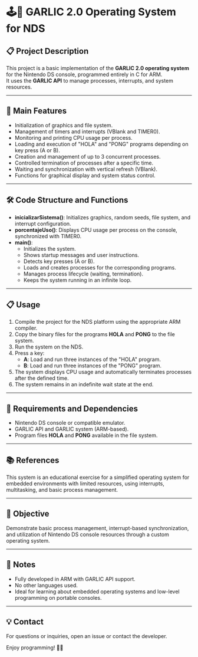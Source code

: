 # 🕹️🍄 GARLIC 2.0 Operating System for NDS 

## 📋 Project Description
This project is a basic implementation of the **GARLIC 2.0 operating system** for the Nintendo DS console, programmed entirely in C for ARM.  
It uses the **GARLIC API** to manage processes, interrupts, and system resources.

---

## 🚀 Main Features
- Initialization of graphics and file system.  
- Management of timers and interrupts (VBlank and TIMER0).  
- Monitoring and printing CPU usage per process.  
- Loading and execution of "HOLA" and "PONG" programs depending on key press (A or B).  
- Creation and management of up to 3 concurrent processes.  
- Controlled termination of processes after a specific time.  
- Waiting and synchronization with vertical refresh (VBlank).  
- Functions for graphical display and system status control.

---

## 🛠️ Code Structure and Functions
- **inicializarSistema()**: Initializes graphics, random seeds, file system, and interrupt configuration.  
- **porcentajeUso()**: Displays CPU usage per process on the console, synchronized with TIMER0.  
- **main()**:  
  - Initializes the system.  
  - Shows startup messages and user instructions.  
  - Detects key presses (A or B).  
  - Loads and creates processes for the corresponding programs.  
  - Manages process lifecycle (waiting, termination).  
  - Keeps the system running in an infinite loop.

---

## 📋 Usage
1. Compile the project for the NDS platform using the appropriate ARM compiler.  
2. Copy the binary files for the programs **HOLA** and **PONG** to the file system.  
3. Run the system on the NDS.  
4. Press a key:  
   - **A**: Load and run three instances of the "HOLA" program.  
   - **B**: Load and run three instances of the "PONG" program.  
5. The system displays CPU usage and automatically terminates processes after the defined time.  
6. The system remains in an indefinite wait state at the end.

---

## 🔧 Requirements and Dependencies
- Nintendo DS console or compatible emulator.  
- GARLIC API and GARLIC system (ARM-based).  
- Program files **HOLA** and **PONG** available in the file system.

---

## 📚 References
This system is an educational exercise for a simplified operating system for embedded environments with limited resources, using interrupts, multitasking, and basic process management.

---

## 🎯 Objective
Demonstrate basic process management, interrupt-based synchronization, and utilization of Nintendo DS console resources through a custom operating system.

---

## 📝 Notes
- Fully developed in ARM with GARLIC API support.  
- No other languages used.  
- Ideal for learning about embedded operating systems and low-level programming on portable consoles.

---

## 💡 Contact
For questions or inquiries, open an issue or contact the developer.

Enjoy programming! 🍄✨

